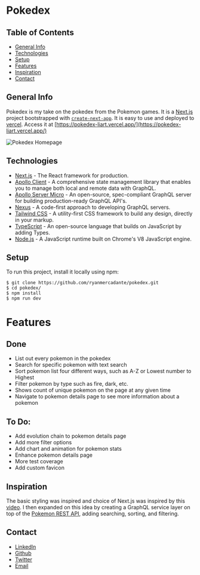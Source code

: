 # Pokedex

## Table of Contents

- [General Info](#general-info)
- [Technologies](#technologies)
- [Setup](#setup)
- [Features](#features)
- [Inspiration](#inspiration)
- [Contact](#contact)

## General Info

Pokedex is my take on the pokedex from the Pokemon games. It is a [Next.js](https://nextjs.org/) project bootstrapped with [`create-next-app`](https://github.com/vercel/next.js/tree/canary/packages/create-next-app). It is easy to use and deployed to [vercel](https://vercel.com). Access it at [https://pokedex-liart.vercel.app/](https://pokedex-liart.vercel.app/)

![Pokedex Homepage](https://user-images.githubusercontent.com/44175581/119437938-1b867600-bced-11eb-94fd-7bebb966235d.png)

## Technologies

- [Next.js](https://nextjs.org/) - The React framework for production.
- [Apollo Client](https://www.apollographql.com/docs/react/) - A comprehensive state management library that enables you to manage both local and remote data with GraphQL.
- [Apollo Server Micro](https://www.apollographql.com/docs/apollo-server/) - An open-source, spec-compliant GraphQL server for building production-ready GraphQL API's.
- [Nexus](https://nexusjs.org/) - A code-first approach to developing GraphQL servers.
- [Tailwind CSS](https://tailwindcss.com/) - A utility-first CSS framework to build any design, directly in your markup.
- [TypeScript](https://www.typescriptlang.org/) - An open-source language that builds on JavaScript by adding Types.
- [Node.js](https://nodejs.org/en/) - A JavaScript runtime built on Chrome's V8 JavaScript engine.

## Setup

To run this project, install it locally using npm:

```
$ git clone https://github.com/ryanmercadante/pokedex.git
$ cd pokedex/
$ npm install
$ npm run dev
```

# Features

## Done

- List out every pokemon in the pokedex
- Search for specific pokemon with text search
- Sort pokemon list four different ways, such as A-Z or Lowest number to Highest
- Filter pokemon by type such as fire, dark, etc.
- Shows count of unique pokemon on the page at any given time
- Navigate to pokemon details page to see more information about a pokemon

## To Do:

- Add evolution chain to pokemon details page
- Add more filter options
- Add chart and animation for pokemon stats
- Enhance pokemon details page
- More test coverage
- Add custom favicon

## Inspiration

The basic styling was inspired and choice of Next.js was inspired by this [video](https://www.youtube.com/watch?v=LMRAEUPkFXI). I then expanded on this idea by creating a GraphQL service layer on top of the [Pokemon REST API](https://pokeapi.co/docs/v2), adding searching, sorting, and filtering.

## Contact

- [LinkedIn](https://www.linkedin.com/in/ryan-mercadante-11a035152/)
- [Github](https://www.github.com/ryanmercadante)
- [Twitter](https://twitter.com/polkamerc)
- [Email](mailto:ryan.a.mercadante@gmail.com)
